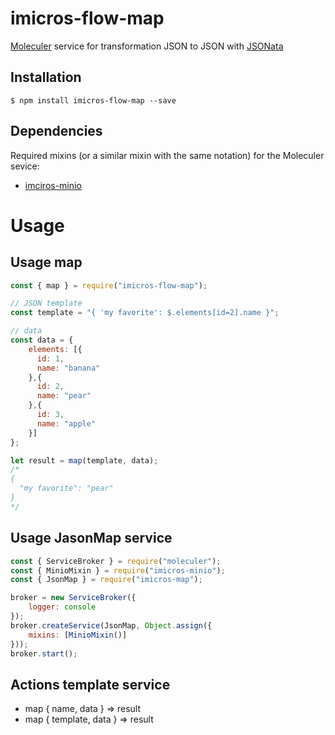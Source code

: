 # imicros-flow-map
[Moleculer](https://github.com/moleculerjs/moleculer) service for transformation JSON to JSON with [JSONata](https://docs.jsonata.org/overview.html)

## Installation
```
$ npm install imicros-flow-map --save
```

## Dependencies
Required mixins (or a similar mixin with the same notation) for the Moleculer sevice:
- [imciros-minio](https://github.com/al66/imicros-minio)

# Usage

## Usage map
```js
const { map } = require("imicros-flow-map");

// JSON template
const template = "{ 'my favorite': $.elements[id=2].name }";

// data
const data = {
    elements: [{
      id: 1,
      name: "banana"
    },{
      id: 2,
      name: "pear"
    },{
      id: 3,
      name: "apple"
    }]
};

let result = map(template, data);
/*
{
  "my favorite": "pear"
}
*/

```

## Usage JasonMap service
```js
const { ServiceBroker } = require("moleculer");
const { MinioMixin } = require("imicros-minio");
const { JsonMap } = require("imicros-map");

broker = new ServiceBroker({
    logger: console
});
broker.createService(JsonMap, Object.assign({ 
    mixins: [MinioMixin()]
}));
broker.start();
```
## Actions template service
- map { name, data } => result  
- map { template, data } => result  



